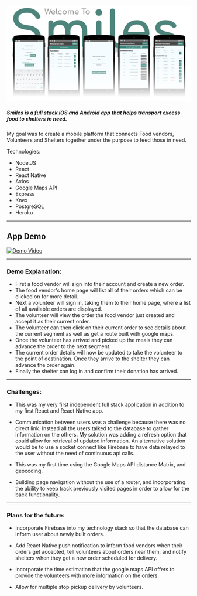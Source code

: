 ![Smiles Title](./readmeMedia/SmilesTitle.png)
##### **Smiles is a full stack iOS and Android app that helps transport excess food to shelters in need.**

My goal was to create a mobile platform that connects Food vendors, Volunteers and Shelters together under the purpose to feed those in need.

Technologies:
* Node.JS
* React
* React Native
* Axios
* Google Maps API
* Express
* Knex
* PostgreSQL
* Heroku

<hr>

## App Demo

[![Demo Video](http://img.youtube.com/vi/OZHWWTwwr5o/0.jpg)](http://www.youtube.com/watch?v=OZHWWTwwr5o)

<hr>

### Demo Explanation:
* First a food vendor will sign into their account and create a new order.
* The food vendor's home page will list all of their orders which can be clicked on for more detail.
* Next a volunteer will sign in, taking them to their home page, where a list of all available orders are displayed.
* The volunteer will view the order the food vendor just created and accept it as their current order.
* The volunteer can then click on their current order to see details about the current segment as well as get a route built with google maps.
* Once the volunteer has arrived and picked up the meals they can advance the order to the next segment.
* The current order details will now be updated to take the volunteer to the point of destination.
Once they arrive to the shelter they can advance the order again.
* Finally the shelter can log in and confirm their donation has arrived.

<hr>

### Challenges:

* This was my very first independent full stack application in addition to my first React and React Native app.

* Communication between users was a challenge because there was no direct link. Instead all the users talked to the database to gather information on the others. My solution was adding a refresh option that could allow for retrieval of updated information. An alternative solution would be to use a socket connect like Firebase to have data relayed to the user without the need of continuous api calls.

* This was my first time using the Google Maps API distance Matrix, and geocoding.

* Building page navigation without the use of a router, and incorporating the ability to keep track previously visited pages in order to allow for the back functionality.

<hr>

### Plans for the future:

* Incorporate Firebase into my technology stack so that the database can inform user about newly built orders.

* Add React Native push notification to inform food vendors when their orders get accepted, tell volunteers about orders near them, and notify shelters when they get a new order scheduled for delivery.

* Incorporate the time estimation that the google maps API offers to provide the volunteers with more information on the orders.

* Allow for multiple stop pickup delivery by volunteers.
